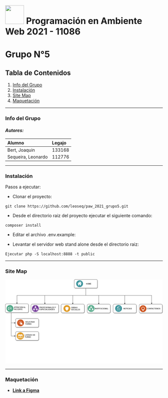 # <img src="http://www.atunlu.org.ar/wp-content/uploads/2018/12/logo-unlu.png" height="60" width="60"/> Programación en Ambiente Web 2021 - 11086

# Grupo N°5

 ## Tabla de Contenidos
1. [Info del Grupo](#info-del-grupo)
2. [Instalación](#instalación)
3. [Site Map](#site-map)
4. [Maquetación](#maquetación)

---

### Info del Grupo
#### **_Autores:_**
| Alumno | Legajo |
| :--------- | :--------- |
| Bert, Joaquin | 133168 |
| Sequeira, Leonardo | 112776 |

---

### Instalación
Pasos a ejecutar:

* Clonar el proyecto:
```
git clone https://github.com/leoseq/paw_2021_grupo5.git
```
* Desde el directorio raiz del proyecto ejecutar el siguiente comando: 
```
composer install
```
* Editar el archivo .env.example:

* Levantar el servidor web stand alone desde el directorio raiz:
```
Ejecutar php -S localhost:8888 -t public
```
 
---

### Site Map
![Site Map](https://github.com/leoseq/paw_2021_grupo5/blob/main/images/SiteMap.png "Site Map")

---

### Maquetación 
* [**Link a Figma**](https://www.figma.com/file/MK7rWjurfTGyPTFLBqy9gA/Wireframs?node-id=0%3A1)
